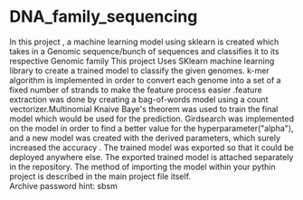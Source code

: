 # DNA_family_sequencing
In this project , a machine learning model using sklearn is created  which takes in a Genomic sequence/bunch of sequences and classifies it to its respective Genomic family
This project Uses SKlearn machine learning library to create a trained model to classify the given genomes. k-mer algorithm is implemented in order to convert each genome into a set of a fixed number of strands to make the feature  process easier .feature extraction was done by creating a bag-of-words model using a count vectorizer.Multinomial Knaive Baye's theorem was used to train the final model which would be used for the prediction. Girdsearch was implemented on the model in order to find a better value for the hyperparameter("alpha"), and a new model was created with the derived parameters, which surely increased the accuracy . The trained model was exported so that it could be deployed anywhere else. The exported trained model is attached separately in the repository.
The method of importing the model within your pythin project is described in the main project file itself.  
Archive password hint: sbsm

